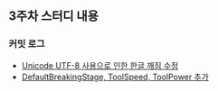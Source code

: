 ## 3주차 스터디 내용

### 커밋 로그

- [Unicode UTF-8 사용으로 인한 한글 깨짐 수정](https://github.com/happyOBO/MinecraftUE5/commit/0c883d21d024f46f8a4b4295c7641ebf71ce2a4a)
- [DefaultBreakingStage, ToolSpeed, ToolPower 추가](https://github.com/happyOBO/MinecraftUE5/commit/0c883d21d024f46f8a4b4295c7641ebf71ce2a4a)
